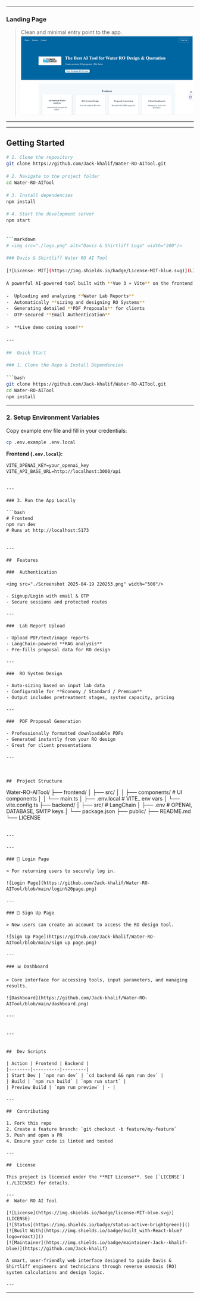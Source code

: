 

---

###  Landing Page

> Clean and minimal entry point to the app.
![Landing Page](https://github.com/Jack-khalif/Water-RO-AITool/blob/main/landing%20page.png)


---

---

##  Getting Started

```bash
# 1. Clone the repository
git clone https://github.com/Jack-khalif/Water-RO-AITool.git

# 2. Navigate to the project folder
cd Water-RO-AITool

# 3. Install dependencies
npm install

# 4. Start the development server
npm start


```markdown
# <img src="./logo.png" alt="Davis & Shirtliff Logo" width="200"/>

### Davis & Shirtliff Water RO AI Tool

[![License: MIT](https://img.shields.io/badge/License-MIT-blue.svg)](LICENSE)

A powerful AI-powered tool built with **Vue 3 + Vite** on the frontend and **Node.js + LangChain** backend, designed for:

-  Uploading and analyzing **Water Lab Reports**
-  Automatically **sizing and designing RO Systems**
-  Generating detailed **PDF Proposals** for clients
-  OTP-secured **Email Authentication**

>  **Live demo coming soon!**

---

##  Quick Start

### 1. Clone the Repo & Install Dependencies

```bash
git clone https://github.com/Jack-khalif/Water-RO-AITool.git
cd Water-RO-AITool
npm install
```

---

### 2. Setup Environment Variables

Copy example env file and fill in your credentials:

```bash
cp .env.example .env.local
```

**Frontend (`.env.local`):**

```env
VITE_OPENAI_KEY=your_openai_key
VITE_API_BASE_URL=http://localhost:3000/api
```


```

---

### 3. Run the App Locally

```bash
# Frontend
npm run dev
# Runs at http://localhost:5173


---

##  Features

###  Authentication

<img src="./Screenshot 2025-04-19 220253.png" width="500"/>

- Signup/Login with email & OTP
- Secure sessions and protected routes

---

###  Lab Report Upload

- Upload PDF/text/image reports
- LangChain-powered **RAG analysis**
- Pre-fills proposal data for RO design

---

###  RO System Design

- Auto-sizing based on input lab data
- Configurable for **Economy / Standard / Premium**
- Output includes pretreatment stages, system capacity, pricing

---

###  PDF Proposal Generation

- Professionally formatted downloadable PDFs
- Generated instantly from your RO design
- Great for client presentations

---



##  Project Structure

```
Water-RO-AITool/
├── frontend/
│   ├── src/
│   │   ├── components/       # UI components
│   │   └── main.ts
│   ├── .env.local            # VITE_ env vars
│   └── vite.config.ts
├── backend/
│   ├── src/                  # LangChain
│   ├── .env                  # OPENAI, DATABASE, SMTP keys
│   └── package.json
├── public/
├── README.md
└── LICENSE
```

---

---

### 🚪 Login Page

> For returning users to securely log in.

![Login Page](https://github.com/Jack-khalif/Water-RO-AITool/blob/main/login%20page.png)

---

### 📝 Sign Up Page

> New users can create an account to access the RO design tool.

![Sign Up Page](https://github.com/Jack-khalif/Water-RO-AITool/blob/main/sign up page.png)

---

### 📊 Dashboard

> Core interface for accessing tools, input parameters, and managing results.

![Dashboard](https://github.com/Jack-khalif/Water-RO-AITool/blob/main/dashboard.png)

---


---


##  Dev Scripts

| Action | Frontend | Backend |
|--------|----------|---------|
| Start Dev | `npm run dev` | `cd backend && npm run dev` |
| Build | `npm run build` | `npm run start` |
| Preview Build | `npm run preview` | - |

---

##  Contributing

1. Fork this repo  
2. Create a feature branch: `git checkout -b feature/my-feature`  
3. Push and open a PR  
4. Ensure your code is linted and tested  

---

##  License

This project is licensed under the **MIT License**. See [`LICENSE`](./LICENSE) for details.

---
#  Water RO AI Tool

[![License](https://img.shields.io/badge/license-MIT-blue.svg)](LICENSE)
[![Status](https://img.shields.io/badge/status-active-brightgreen)]()
[![Built With](https://img.shields.io/badge/built_with-React-blue?logo=react)]()
[![Maintainer](https://img.shields.io/badge/maintainer-Jack--khalif-blue)](https://github.com/Jack-khalif)

A smart, user-friendly web interface designed to guide Davis & Shirtliff engineers and technicians through reverse osmosis (RO) system calculations and design logic.

---

```

---

